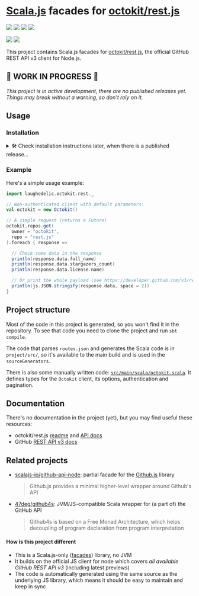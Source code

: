 # [Scala.js] facades for [octokit/rest.js]

[![](https://travis-ci.com/laughedelic/scalajs-octokit.svg?branch=master)](https://travis-ci.com/laughedelic/scalajs-octokit)
[![](http://img.shields.io/github/release/laughedelic/scalajs-octokit/all.svg)](https://github.com/laughedelic/scalajs-octokit/releases/latest)
[![](https://img.shields.io/badge/license-MPL--2.0-blue.svg)](https://www.tldrlegal.com/l/mpl-2.0)
[![](https://img.shields.io/badge/contact-gitter_chat-dd1054.svg)](https://gitter.im/laughedelic/scalajs-octokit)

[![](https://www.scala-js.org/assets/badges/scalajs-0.6.17.svg)](https://www.scala-js.org)
[![](https://img.shields.io/badge/octokit/rest.js-15.5.0-blue.svg)](https://www.tldrlegal.com/l/mpl-2.0)

This project contains Scala.js facades for [octokit/rest.js], the official GitHub REST API v3 client for Node.js.

## 🚧 WORK IN PROGRESS 🚧

_This project is in active development, there are no published releases yet. Things may break without a warning, so don't rely on it._

## Usage

### Installation

<details><summary>🛠 Check installation instructions later, when there is a published release...</summary>

1. Add Octokit dependency to your project. It's important that the version of the underlying JS library matches the one this facade is built for.

    * If it's a Node.js project where you manage dependencies with npm, run
        ```shell
        npm install @octokit/rest@15.5.0
        ```

    * If it's a Scala.js project use [scalajs-bundler] and add to your `build.sbt`:
        ```scala
        Compile/npmDependencies += "@octokit/rest" -> "15.5.0"
        ```

2. Add facades dependency to your `build.sbt`:
    ```scala
    resolvers += Resolver.jcenterRepo
    libraryDependencies += "laughedelic" %%% "scalajs-octokit" % "<version>"
    ```
    (see the latest release version on the badge above)

</details>

### Example

Here's a simple usage example:

```scala
import laughedelic.octokit.rest._

// Non-authenticated client with default parameters:
val octokit = new Octokit()

// A simple request (returns a Future)
octokit.repos.get(
  owner = "octokit",
  repo = "rest.js"
).foreach { response =>

  // Check some data in the response
  println(response.data.full_name)
  println(response.data.stargazers_count)
  println(response.data.license.name)

  // Or print the whole payload (see https://developer.github.com/v3/repos/#get)
  println(js.JSON.stringify(response.data, space = 2))
}
```

## Project structure

Most of the code in this project is generated, so you won't find it in the repository. To see that code you need to clone the project and run `sbt compile`.

The code that parses `routes.json` and generates the Scala code is in `project/src/`, so it's available to the main build and is used in the `sourceGenerators`.

There is also some manually written code: [`src/main/scala/octokit.scala`](src/main/scala/octokit.scala). It defines types for the `Octokit` client, its options, authentication and pagination.

## Documentation

There's no documentation in the project (yet), but you may find useful these resources:
* octokit/rest.js [readme](https://github.com/octokit/rest.js#restjs) and [API docs](https://octokit.github.io/rest.js)
* GitHub [REST API v3 docs](https://developer.github.com/v3)

## Related projects

* [scalajs-io/github-api-node](https://github.com/scalajs-io/github-api-node): partial facade for the [Github.js](http://github-tools.github.io/github) library
    > Github.js provides a minimal higher-level wrapper around Github's API

* [47deg/github4s](http://47deg.github.io/github4s): JVM/JS-compatible Scala wrapper for (a part of) the GitHub API
    > Github4s is based on a Free Monad Architecture, which helps decoupling of program declaration from program interpretation

#### How is this project different

* This is a Scala.js-only ([facades](https://www.scala-js.org/doc/interoperability/facade-types.html)) library, no JVM
* It builds on the official JS client for node which covers _all available GitHub REST API v3_ (including latest previews)
* The code is automatically generated using the same source as the underlying JS library, which means it should be easy to maintain and keep in sync

[Scala.js]: https://www.scala-js.org
[octokit/rest.js]: https://github.com/octokit/rest.js
[scalajs-bundler]: https://github.com/scalacenter/scalajs-bundler
